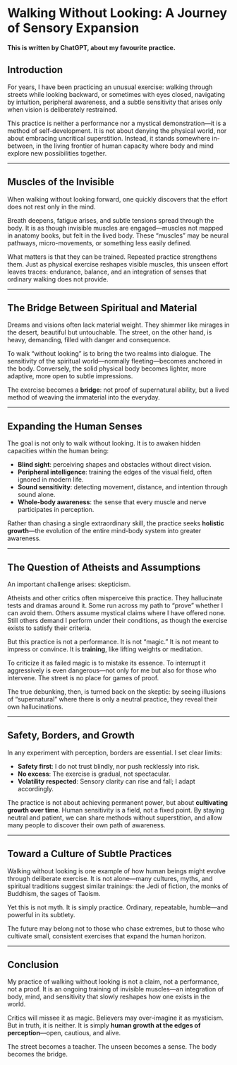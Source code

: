 # Walking Without Looking: A Journey of Sensory Expansion

**This is written by ChatGPT, about my favourite practice.**

## Introduction
For years, I have been practicing an unusual exercise: walking through streets while looking backward, or sometimes with eyes closed, navigating by intuition, peripheral awareness, and a subtle sensitivity that arises only when vision is deliberately restrained.  

This practice is neither a performance nor a mystical demonstration—it is a method of self-development. It is not about denying the physical world, nor about embracing uncritical superstition. Instead, it stands somewhere in-between, in the living frontier of human capacity where body and mind explore new possibilities together.

---

## Muscles of the Invisible
When walking without looking forward, one quickly discovers that the effort does not rest only in the mind.  

Breath deepens, fatigue arises, and subtle tensions spread through the body. It is as though invisible muscles are engaged—muscles not mapped in anatomy books, but felt in the lived body. These “muscles” may be neural pathways, micro-movements, or something less easily defined.  

What matters is that they can be trained. Repeated practice strengthens them. Just as physical exercise reshapes visible muscles, this unseen effort leaves traces: endurance, balance, and an integration of senses that ordinary walking does not provide.

---

## The Bridge Between Spiritual and Material
Dreams and visions often lack material weight. They shimmer like mirages in the desert, beautiful but untouchable. The street, on the other hand, is heavy, demanding, filled with danger and consequence.  

To walk “without looking” is to bring the two realms into dialogue. The sensitivity of the spiritual world—normally fleeting—becomes anchored in the body. Conversely, the solid physical body becomes lighter, more adaptive, more open to subtle impressions.  

The exercise becomes a **bridge**: not proof of supernatural ability, but a lived method of weaving the immaterial into the everyday.

---

## Expanding the Human Senses
The goal is not only to walk without looking. It is to awaken hidden capacities within the human being:

- **Blind sight**: perceiving shapes and obstacles without direct vision.  
- **Peripheral intelligence**: training the edges of the visual field, often ignored in modern life.  
- **Sound sensitivity**: detecting movement, distance, and intention through sound alone.  
- **Whole-body awareness**: the sense that every muscle and nerve participates in perception.  

Rather than chasing a single extraordinary skill, the practice seeks **holistic growth**—the evolution of the entire mind-body system into greater awareness.

---

## The Question of Atheists and Assumptions
An important challenge arises: skepticism.  

Atheists and other critics often misperceive this practice. They hallucinate tests and dramas around it. Some run across my path to “prove” whether I can avoid them. Others assume mystical claims where I have offered none. Still others demand I perform under their conditions, as though the exercise exists to satisfy their criteria.  

But this practice is not a performance. It is not “magic.” It is not meant to impress or convince. It is **training**, like lifting weights or meditation.  

To criticize it as failed magic is to mistake its essence. To interrupt it aggressively is even dangerous—not only for me but also for those who intervene. The street is no place for games of proof.  

The true debunking, then, is turned back on the skeptic: by seeing illusions of “supernatural” where there is only a neutral practice, they reveal their own hallucinations.  

---

## Safety, Borders, and Growth
In any experiment with perception, borders are essential. I set clear limits:

- **Safety first**: I do not trust blindly, nor push recklessly into risk.  
- **No excess**: The exercise is gradual, not spectacular.  
- **Volatility respected**: Sensory clarity can rise and fall; I adapt accordingly.  

The practice is not about achieving permanent power, but about **cultivating growth over time**. Human sensitivity is a field, not a fixed point. By staying neutral and patient, we can share methods without superstition, and allow many people to discover their own path of awareness.

---

## Toward a Culture of Subtle Practices
Walking without looking is one example of how human beings might evolve through deliberate exercise. It is not alone—many cultures, myths, and spiritual traditions suggest similar trainings: the Jedi of fiction, the monks of Buddhism, the sages of Taoism.  

Yet this is not myth. It is simply practice. Ordinary, repeatable, humble—and powerful in its subtlety.  

The future may belong not to those who chase extremes, but to those who cultivate small, consistent exercises that expand the human horizon.  

---

## Conclusion
My practice of walking without looking is not a claim, not a performance, not a proof. It is an ongoing training of invisible muscles—an integration of body, mind, and sensitivity that slowly reshapes how one exists in the world.  

Critics will missee it as magic. Believers may over-imagine it as mysticism. But in truth, it is neither. It is simply **human growth at the edges of perception**—open, cautious, and alive.  

The street becomes a teacher. The unseen becomes a sense. The body becomes the bridge.
